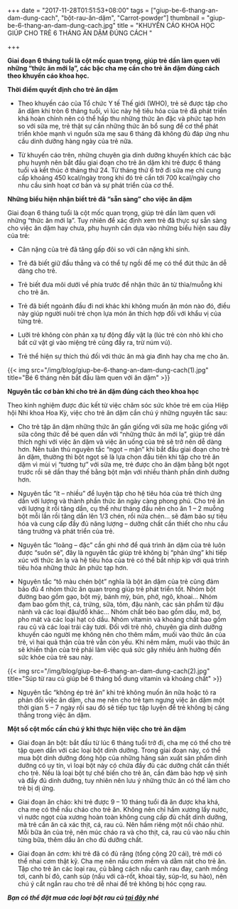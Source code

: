 +++
date = "2017-11-28T01:51:53+08:00"
tags = ["giup-be-6-thang-an-dam-dung-cach", "bột-rau-ăn-dặm", "Carrot-powder"]
thumbnail = "giup-be-6-thang-an-dam-dung-cach.jpg"
title = "KHUYẾN CÁO KHOA HỌC GIÚP CHO TRẺ 6 THÁNG ĂN DẶM ĐÚNG CÁCH "

+++

**Giai đoạn 6 tháng tuổi là cột mốc quan trọng, giúp trẻ dần làm quen với những “thức ăn mới lạ”, các bậc cha mẹ cần cho trẻ ăn dặm đúng cách theo khuyến cáo khoa học.**

**Thời điểm quyết định cho trẻ ăn dặm**

- Theo khuyến cáo của Tổ chức Y tế Thế giới (WHO), trẻ sẽ được tập cho ăn dặm khi tròn 6 tháng tuổi, vì lúc này hệ tiêu hóa của trẻ đã phát triển khá hoàn chỉnh nên có thể hấp thu những thức ăn đặc và phức tạp hơn so với sữa mẹ, trẻ thật sự cần những thức ăn bổ sung để cơ thể phát triển khỏe mạnh vì nguồn sữa mẹ sau 6 tháng đã không đủ đáp ứng nhu cầu dinh dưỡng hàng ngày của trẻ nữa.

- Từ khuyến cáo trên, những chuyên gia dinh dưỡng khuyến khích các bậc phụ huynh nên bắt đầu giai đoạn cho trẻ ăn dặm khi trẻ được 6 tháng tuổi và kết thúc ở tháng thứ 24. Từ tháng thứ 6 trở đi sữa mẹ chỉ cung cấp khoảng 450 kcal/ngày trong khi đó trẻ cần tới 700 kcal/ngày cho nhu cầu sinh hoạt cơ bản và sự phát triển của cơ thể.

**Những biểu hiện nhận biết trẻ đã “sẵn sàng” cho việc ăn dặm**

Giai đoạn 6 tháng tuổi là cột mốc quan trọng, giúp trẻ dần làm quen với những “thức ăn mới lạ”. Tuy nhiên để xác định xem trẻ đã thực sự sẵn sàng cho việc ăn dặm hay chưa, phụ huynh cần dựa vào những biểu hiện sau đây của trẻ:

- Cân nặng của trẻ đã tăng gấp đôi so với cân nặng khi sinh.

- Trẻ đã biết giữ đầu thẳng và có thể tự ngồi để mẹ có thể đút thức ăn dễ dàng cho trẻ.

- Trẻ biết đưa môi dưới về phía trước để nhận thức ăn từ thìa/muỗng khi cho trẻ ăn.

- Trẻ đã biết ngoảnh đầu đi nơi khác khi không muốn ăn món nào đó, điều này giúp người nuôi trẻ chọn lựa món ăn thích hợp đối với khẩu vị của từng trẻ.

- Lưỡi trẻ không còn phản xạ tự động đẩy vật lạ (lúc trẻ còn nhỏ khi cho bất cứ vật gì vào miệng trẻ cũng đẩy ra, trừ núm vú).

- Trẻ thể hiện sự thích thú đối với thức ăn mà gia đình hay cha mẹ cho ăn.

{{< img src="/img/blog/giup-be-6-thang-an-dam-dung-cach(1).jpg" title="Bé 6 tháng nên bắt đầu làm quen với ăn dặm" >}}

**Nguyên tắc cơ bản khi cho trẻ ăn dặm đúng cách theo khoa học**

Theo kinh nghiệm được đúc kết từ việc chăm sóc sức khỏe trẻ em của Hiệp hội Nhi khoa Hoa Kỳ, việc cho trẻ ăn dặm cần chú ý những nguyên tắc sau:

- Cho trẻ tập ăn dặm những thức ăn gần giống với sữa mẹ hoặc giống với sữa công thức để bé quen dần với “những thức ăn mới lạ”, giúp trẻ dần thích nghi với việc ăn dặm và việc ăn uống của trẻ sẽ trở nên dễ dàng hơn. Nên tuân thủ nguyên tắc “ngọt – mặn” khi bắt đầu giai đoạn cho trẻ ăn dặm, thường thì bột ngọt sẽ là lựa chọn đầu tiên khi tập cho trẻ ăn dặm vì mùi vị “tương tự” với sữa mẹ, trẻ được cho ăn dặm bằng bột ngọt trước rồi sẽ dần thay thế bằng bột mặn với nhiều thành phần dinh dưỡng hơn.

- Nguyên tắc “ít – nhiều” để luyện tập cho hệ tiêu hóa của trẻ thích ứng dần với lượng và thành phần thức ăn ngày càng phong phú. Cho trẻ ăn với lượng ít rồi tăng dần, cụ thể như tháng đầu nên cho ăn 1 – 2 muỗng bột mỗi lần rồi tăng dần lên 1/3 chén, rồi nửa chén… sẽ đảm bảo sự tiêu hóa và cung cấp đầy đủ năng lượng – dưỡng chất cần thiết cho nhu cầu tăng trưởng và phát triển của trẻ.

- Nguyên tắc “loãng – đặc” cần ghi nhớ để quá trình ăn dặm của trẻ luôn được “suôn sẻ”, đây là nguyên tắc giúp trẻ không bị “phản ứng” khi tiếp xúc với thức ăn lạ và hệ tiêu hóa của trẻ có thể bắt nhịp kịp với quá trình tiêu hóa những thức ăn phức tạp hơn.

- Nguyên tắc “tô màu chén bột” nghĩa là bột ăn dặm của trẻ cũng đảm bảo đủ 4 nhóm thức ăn quan trọng giúp trẻ phát triển tốt. Nhóm bột đường bao gồm gạo, bột mỳ, bánh mỳ, bún, phở, ngô, khoai… Nhóm đạm bao gồm thịt, cá, trứng, sữa, tôm, đậu nành, các sản phẩm từ đậu nành và các loại đậu/đỗ khác… Nhóm chất béo bao gồm dầu, mỡ, bơ, pho mát và các loại hạt có dầu. Nhóm vitamin và khoáng chất bao gồm rau củ và các loại trái cây tươi. Đối với trẻ nhỏ, chuyên gia dinh dưỡng khuyến cáo người mẹ không nên cho thêm mắm, muối vào thức ăn của trẻ, vì hai quả thận của trẻ vẫn còn yếu. Khi nêm mắm, muối vào thức ăn sẽ khiến thận của trẻ phải làm việc quá sức gây nhiều ảnh hưởng đến sức khỏe của trẻ sau này.

{{< img src="/img/blog/giup-be-6-thang-an-dam-dung-cach(2).jpg" title="Súp từ rau củ giúp bé 6 tháng bổ dung vitamin và khoáng chất" >}}

- Nguyên tắc “không ép trẻ ăn” khi trẻ không muốn ăn nữa hoặc tỏ ra phản đối việc ăn dặm, cha mẹ nên cho trẻ tạm ngưng việc ăn dặm một thời gian 5 – 7 ngày rồi sau đó sẽ tiếp tục tập luyện để trẻ không bị căng thẳng trong việc ăn dặm.

**Một số cột mốc cần chú ý khi thực hiện việc cho trẻ ăn dặm**

- Giai đoạn ăn bột: bắt đầu từ lúc 6 tháng tuổi trở đi, cha mẹ có thể cho trẻ tập quen dần với các loại bột dinh dưỡng. Trong giai đoạn này, có thể mua bột dinh dưỡng đóng hộp của những hãng sản xuất sản phẩm dinh dưỡng có uy tín, vì loại bột này có chứa đầy đủ các dưỡng chất cần thiết cho trẻ. Nếu là loại bột tự chế biến cho trẻ ăn, cần đảm bảo hợp vệ sinh và đầy đủ dinh dưỡng, tuy nhiên nên lưu ý những thức ăn có thể làm cho trẻ bị dị ứng.

- Giai đoạn ăn cháo: khi trẻ được 9 – 10 tháng tuổi đã ăn được kha khá, cha mẹ có thể nấu cháo cho trẻ ăn. Không nên chỉ hầm xương lấy nước, vì nước ngọt của xương hoàn toàn không cung cấp đủ chất dinh dưỡng, mà trẻ cần ăn cả xác thịt, cá, rau củ. Nên hầm riêng một nồi cháo nhừ. Mỗi bữa ăn của trẻ, nên múc cháo ra và cho thịt, cá, rau củ vào nấu chín từng bữa, thêm dầu ăn cho đủ dưỡng chất.

- Giai đoạn ăn cơm: khi trẻ đã có đủ răng (tổng cộng 20 cái), trẻ mới có thể nhai cơm thật kỹ. Cha mẹ nên nấu cơm mềm và dằm nát cho trẻ ăn. Tập cho trẻ ăn các loại rau, củ bằng cách nấu canh rau đay, canh mồng tơi, canh bí đỏ, canh súp (nấu với cà-rốt, khoai tây, súp-lơ, su hào), nên chú ý cắt ngắn rau cho trẻ dễ nhai để trẻ không bị hóc cọng rau.

**_Bạn có thể đặt mua các loại bột rau củ [tại đây](/san-pham) nhé_**

